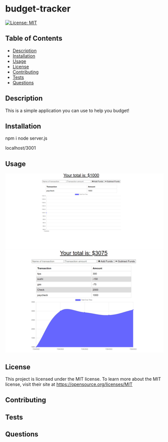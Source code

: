 # budget-tracker
 
[![License: MIT](https://img.shields.io/badge/License-MIT-yellow.svg)](https://opensource.org/licenses/MIT) 


  ## Table of Contents
  - [Description](#description)
  - [Installation](#installation)
  - [Usage](#usage)
  - [License](#license)
  - [Contributing](#contributing)
  - [Tests](#tests)
  - [Questions](#questions)
  
  ## Description 
This is a simple application you can use to help you budget!
  ## Installation
npm i
node server.js

localhost/3001

  ## Usage
![hippo](https://github.com/cnl-95/budget-tracker/blob/main/imgs/demo1.png?raw=true)
![hippo](https://github.com/cnl-95/budget-tracker/blob/main/imgs/Animation1.gif?raw=true)


  ## License
  This project is licensed under the MIT license.
  To learn more about the MIT license, visit their site at https://opensource.org/licenses/MIT

  ## Contributing


  ## Tests


  ## Questions
